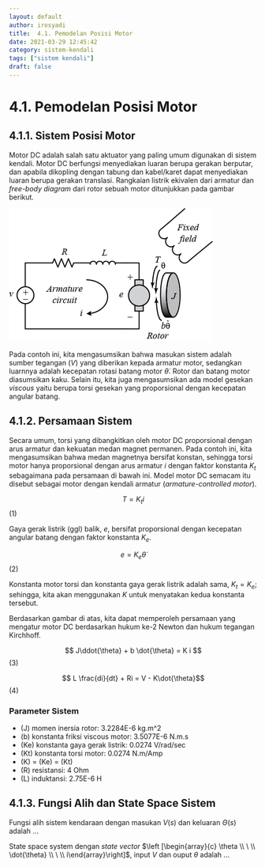 ```yaml
---
layout: default
author: irosyadi
title:  4.1. Pemodelan Posisi Motor
date: 2021-03-29 12:45:42
category: sistem-kendali
tags: ["sistem kendali"]
draft: false
---
```


# 4.1. Pemodelan Posisi Motor

## 4.1.1. Sistem Posisi Motor

Motor DC adalah salah satu aktuator yang paling umum digunakan di sistem kendali. Motor DC berfungsi menyediakan luaran berupa gerakan berputar, dan apabila dikopling dengan tabung dan kabel/karet dapat menyediakan luaran berupa gerakan translasi. Rangkaian listrik ekivalen dari armatur dan *free-body diagram*  dari rotor sebuah motor ditunjukkan pada gambar berikut.

![](https://raw.githubusercontent.com/irosyadi/vnote.image/master/1616914091_20210328134756212_12378.png)

Pada contoh ini, kita mengasumsikan bahwa masukan sistem adalah sumber tegangan ($V$) yang diberikan kepada armatur motor, sedangkan luarnnya adalah kecepatan rotasi batang motor $\dot{\theta}$. Rotor dan batang motor diasumsikan kaku. Selain itu, kita juga mengasumsikan ada model gesekan *viscous*  yaitu berupa torsi gesekan yang proporsional dengan kecepatan angular batang.

## 4.1.2. Persamaan Sistem
Secara umum, torsi yang dibangkitkan oleh motor DC proporsional dengan arus armatur dan kekuatan medan magnet permanen. Pada contoh ini, kita mengasumsikan bahwa medan magnetnya bersifat konstan, sehingga torsi motor hanya proporsional dengan arus armatur $i$ dengan faktor konstanta $K_t$ sebagaimana pada persamaan di bawah ini. Model motor DC semacam itu disebut sebagai motor dengan kendali armatur (*armature-controlled motor*).

$$  T = K_{t} i$$ (1)  

Gaya gerak listrik (ggl) balik, $e$, bersifat proporsional dengan kecepatan angular batang dengan faktor konstanta $K_e$.  

$$  e = K_{e} \dot{\theta}$$ (2)  

Konstanta motor torsi dan konstanta gaya gerak listrik adalah sama, $K_t = K_e$; sehingga, kita akan menggunakan $K$ untuk menyatakan kedua konstanta tersebut.

Berdasarkan gambar di atas, kita dapat memperoleh persamaan yang mengatur motor DC berdasarkan hukum ke-2 Newton dan hukum tegangan Kirchhoff.  

$$ J\ddot{\theta} + b \dot{\theta} = K i $$ (3)  

$$ L \frac{di}{dt} + Ri = V - K\dot{\theta}$$ (4)  

### Parameter Sistem

- (J) momen inersia rotor: 3.2284E-6 kg.m^2
- (b) konstanta friksi viscous motor: 3.5077E-6 N.m.s
- (Ke) konstanta gaya gerak listrik: 0.0274 V/rad/sec
- (Kt) konstanta torsi motor: 0.0274 N.m/Amp
- (K) = (Ke) = (Kt)
- (R) resistansi: 4 Ohm
- (L) induktansi: 2.75E-6 H

## 4.1.3. Fungsi Alih dan State Space Sistem

Fungsi alih sistem kendaraan dengan masukan $V(s)$ dan keluaran ${\Theta}(s)$  adalah ...  

State space system dengan *state vector*  $\left [\begin{array}{c} \theta \\ \ \\ \dot{\theta} \\ \ \\ i\end{array}\right]$,  input $V$ dan ouput $\theta$ adalah ...  

